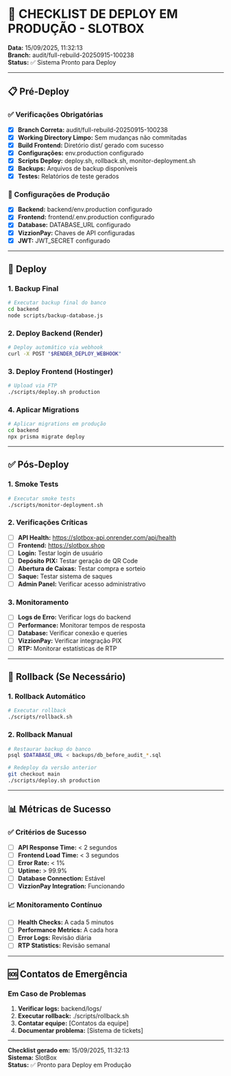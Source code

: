 # 🚀 CHECKLIST DE DEPLOY EM PRODUÇÃO - SLOTBOX

**Data:** 15/09/2025, 11:32:13  
**Branch:** audit/full-rebuild-20250915-100238  
**Status:** ✅ Sistema Pronto para Deploy

---

## 📋 Pré-Deploy

### ✅ Verificações Obrigatórias
- [x] **Branch Correta:** audit/full-rebuild-20250915-100238
- [x] **Working Directory Limpo:** Sem mudanças não commitadas
- [x] **Build Frontend:** Diretório dist/ gerado com sucesso
- [x] **Configurações:** env.production configurado
- [x] **Scripts Deploy:** deploy.sh, rollback.sh, monitor-deployment.sh
- [x] **Backups:** Arquivos de backup disponíveis
- [x] **Testes:** Relatórios de teste gerados

### 🔧 Configurações de Produção
- [x] **Backend:** backend/env.production configurado
- [x] **Frontend:** frontend/.env.production configurado
- [x] **Database:** DATABASE_URL configurado
- [x] **VizzionPay:** Chaves de API configuradas
- [x] **JWT:** JWT_SECRET configurado

---

## 🚀 Deploy

### 1. Backup Final
```bash
# Executar backup final do banco
cd backend
node scripts/backup-database.js
```

### 2. Deploy Backend (Render)
```bash
# Deploy automático via webhook
curl -X POST "$RENDER_DEPLOY_WEBHOOK"
```

### 3. Deploy Frontend (Hostinger)
```bash
# Upload via FTP
./scripts/deploy.sh production
```

### 4. Aplicar Migrations
```bash
# Aplicar migrations em produção
cd backend
npx prisma migrate deploy
```

---

## ✅ Pós-Deploy

### 1. Smoke Tests
```bash
# Executar smoke tests
./scripts/monitor-deployment.sh
```

### 2. Verificações Críticas
- [ ] **API Health:** https://slotbox-api.onrender.com/api/health
- [ ] **Frontend:** https://slotbox.shop
- [ ] **Login:** Testar login de usuário
- [ ] **Depósito PIX:** Testar geração de QR Code
- [ ] **Abertura de Caixas:** Testar compra e sorteio
- [ ] **Saque:** Testar sistema de saques
- [ ] **Admin Panel:** Verificar acesso administrativo

### 3. Monitoramento
- [ ] **Logs de Erro:** Verificar logs do backend
- [ ] **Performance:** Monitorar tempos de resposta
- [ ] **Database:** Verificar conexão e queries
- [ ] **VizzionPay:** Verificar integração PIX
- [ ] **RTP:** Monitorar estatísticas de RTP

---

## 🔄 Rollback (Se Necessário)

### 1. Rollback Automático
```bash
# Executar rollback
./scripts/rollback.sh
```

### 2. Rollback Manual
```bash
# Restaurar backup do banco
psql $DATABASE_URL < backups/db_before_audit_*.sql

# Redeploy da versão anterior
git checkout main
./scripts/deploy.sh production
```

---

## 📊 Métricas de Sucesso

### ✅ Critérios de Sucesso
- [ ] **API Response Time:** < 2 segundos
- [ ] **Frontend Load Time:** < 3 segundos
- [ ] **Error Rate:** < 1%
- [ ] **Uptime:** > 99.9%
- [ ] **Database Connection:** Estável
- [ ] **VizzionPay Integration:** Funcionando

### 📈 Monitoramento Contínuo
- [ ] **Health Checks:** A cada 5 minutos
- [ ] **Performance Metrics:** A cada hora
- [ ] **Error Logs:** Revisão diária
- [ ] **RTP Statistics:** Revisão semanal

---

## 🆘 Contatos de Emergência

### Em Caso de Problemas
1. **Verificar logs:** backend/logs/
2. **Executar rollback:** ./scripts/rollback.sh
3. **Contatar equipe:** [Contatos da equipe]
4. **Documentar problema:** [Sistema de tickets]

---

**Checklist gerado em:** 15/09/2025, 11:32:13  
**Sistema:** SlotBox  
**Status:** ✅ Pronto para Deploy em Produção
